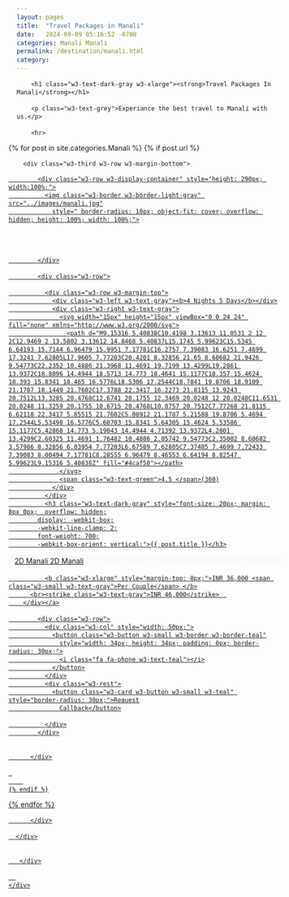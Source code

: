 ```yaml
---
layout: pages
title:  "Travel Packages in Manali"
date:   2024-09-09 05:16:52 -0700
categories: Manali Manali
permalink: /destination/manali.html
category: 
---
```

 <div class="w3-row-padding w3-padding-16 w3-container">
    <div class="w3-content">
      <div class="w3-row">
        
        
        

        <h1 class="w3-text-dark-gray w3-xlarge"><strong>Travel Packages In Manali</strong></h1>
 
        <p class="w3-text-grey">Experiance the best travel to Manali with us.</p>
      
        <hr>
 <div class="w3-content">
        <div class="w3-row w3-row-padding" style="margin: 0px -16px;">

  {% for post in site.categories.Manali %}
    {% if post.url %}
        
        <div class="w3-third w3-row w3-margin-bottom">
<a href="{{ post.url }}.html">

            <div class="w3-row w3-display-container" style="height: 290px; width:100%;">
              <img class="w3-border w3-border-light-gray" src="../images/manali.jpg"
                style=" border-radius: 10px; object-fit: cover; overflow: hidden; height: 100%; width: 100%;">




            </div>

            <div class="w3-row">

              <div class="w3-row w3-margin-top">
                <div class="w3-left w3-text-gray"><b>4 Nights 5 Days</b></div>
                <div class="w3-right w3-text-gray">
                  <svg width="15px" height="15px" viewBox="0 0 24 24" fill="none" xmlns="http://www.w3.org/2000/svg">
                    <path d="M9.15316 5.40838C10.4198 3.13613 11.0531 2 12 2C12.9469 2 13.5802 3.13612 14.8468 5.40837L15.1745 5.99623C15.5345 6.64193 15.7144 6.96479 15.9951 7.17781C16.2757 7.39083 16.6251 7.4699 17.3241 7.62805L17.9605 7.77203C20.4201 8.32856 21.65 8.60682 21.9426 9.54773C22.2352 10.4886 21.3968 11.4691 19.7199 13.4299L19.2861 13.9372C18.8096 14.4944 18.5713 14.773 18.4641 15.1177C18.357 15.4624 18.393 15.8341 18.465 16.5776L18.5306 17.2544C18.7841 19.8706 18.9109 21.1787 18.1449 21.7602C17.3788 22.3417 16.2273 21.8115 13.9243 20.7512L13.3285 20.4768C12.6741 20.1755 12.3469 20.0248 12 20.0248C11.6531 20.0248 11.3259 20.1755 10.6715 20.4768L10.0757 20.7512C7.77268 21.8115 6.62118 22.3417 5.85515 21.7602C5.08912 21.1787 5.21588 19.8706 5.4694 17.2544L5.53498 16.5776C5.60703 15.8341 5.64305 15.4624 5.53586 15.1177C5.42868 14.773 5.19043 14.4944 4.71392 13.9372L4.2801 13.4299C2.60325 11.4691 1.76482 10.4886 2.05742 9.54773C2.35002 8.60682 3.57986 8.32856 6.03954 7.77203L6.67589 7.62805C7.37485 7.4699 7.72433 7.39083 8.00494 7.17781C8.28555 6.96479 8.46553 6.64194 8.82547 5.99623L9.15316 5.40838Z" fill="#4caf50"></path>
                  </svg>
                  <span class="w3-text-green">4.5 </span>(360)
                </div>
              </div>
              <h3 class="w3-text-dark-gray" style="font-size: 20px; margin: 8px 0px;  overflow: hidden;
            display: -webkit-box;
            -webkit-line-clamp: 2;
            font-weight: 700;
            -webkit-box-orient: vertical;">{{ post.title }}</h3>

<div class="w3-row" style="padding: 3px 12px; border-radius: 7px;background-image: linear-gradient(#f9f9f9, #ffffff00);">
2D Manali 2D Manali
</div>

              


              <b class="w3-xlarge" style="margin-top: 0px;">INR 36,000 <span class="w3-small w3-text-gray">Per Couple</span> </b>
          <br><strike class="w3-text-gray">INR 46,000</strike>  
        </div></a>

            <div class="w3-row">
              <div class="w3-col" style="width: 50px;">
                <button class="w3-button w3-small w3-border w3-border-teal"
                  style="width: 34px; height: 34px; padding: 0px; border-radius: 30px;">
                  <i class="fa fa-phone w3-text-teal"></i>
                </button>
              </div>
              <div class="w3-rest">
                <button class="w3-card w3-button w3-small w3-teal" style="border-radius: 30px;">Request
                  Callback</button>

              </div>
            </div>


          </div>

     
        
    {% endif %}
  {% endfor %}

          </div>

      </div>


       </div>
  
      
    </div>
  </div>

